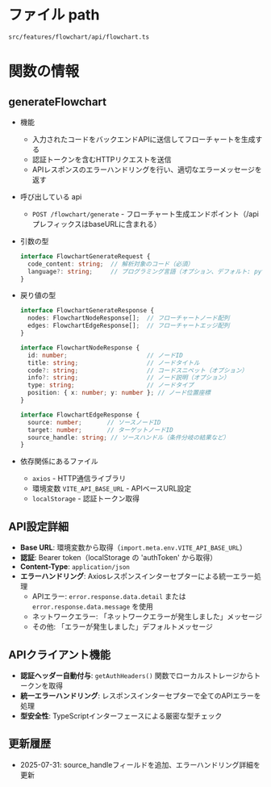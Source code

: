 # ファイル path

```
src/features/flowchart/api/flowchart.ts
```

# 関数の情報

## generateFlowchart

- 機能
  - 入力されたコードをバックエンドAPIに送信してフローチャートを生成する
  - 認証トークンを含むHTTPリクエストを送信
  - APIレスポンスのエラーハンドリングを行い、適切なエラーメッセージを返す

- 呼び出している api
  - `POST /flowchart/generate` - フローチャート生成エンドポイント（/api プレフィックスはbaseURLに含まれる）

- 引数の型
  ```typescript
  interface FlowchartGenerateRequest {
    code_content: string;  // 解析対象のコード（必須）
    language?: string;     // プログラミング言語（オプション、デフォルト: python）
  }
  ```

- 戻り値の型
  ```typescript
  interface FlowchartGenerateResponse {
    nodes: FlowchartNodeResponse[];  // フローチャートノード配列
    edges: FlowchartEdgeResponse[];  // フローチャートエッジ配列
  }

  interface FlowchartNodeResponse {
    id: number;                      // ノードID
    title: string;                   // ノードタイトル
    code?: string;                   // コードスニペット（オプション）
    info?: string;                   // ノード説明（オプション）
    type: string;                    // ノードタイプ
    position: { x: number; y: number }; // ノード位置座標
  }

  interface FlowchartEdgeResponse {
    source: number;       // ソースノードID
    target: number;       // ターゲットノードID
    source_handle: string; // ソースハンドル（条件分岐の結果など）
  }
  ```

- 依存関係にあるファイル
  - `axios` - HTTP通信ライブラリ
  - 環境変数 `VITE_API_BASE_URL` - APIベースURL設定
  - `localStorage` - 認証トークン取得

## API設定詳細

- **Base URL**: 環境変数から取得（`import.meta.env.VITE_API_BASE_URL`）
- **認証**: Bearer token（localStorage の 'authToken' から取得）
- **Content-Type**: `application/json`
- **エラーハンドリング**: Axiosレスポンスインターセプターによる統一エラー処理
  - APIエラー: `error.response.data.detail` または `error.response.data.message` を使用
  - ネットワークエラー: 「ネットワークエラーが発生しました」メッセージ
  - その他: 「エラーが発生しました」デフォルトメッセージ

## APIクライアント機能

- **認証ヘッダー自動付与**: `getAuthHeaders()` 関数でローカルストレージからトークンを取得
- **統一エラーハンドリング**: レスポンスインターセプターで全てのAPIエラーを処理
- **型安全性**: TypeScriptインターフェースによる厳密な型チェック

## 更新履歴

- 2025-07-31: source_handleフィールドを追加、エラーハンドリング詳細を更新